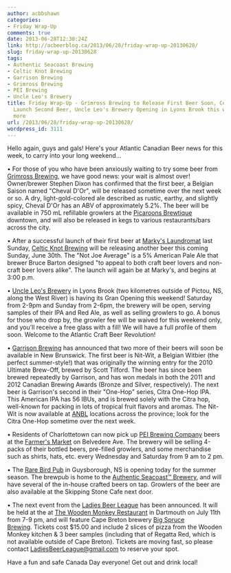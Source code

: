 ```yaml
---
author: acbbshawn
categories:
- Friday Wrap-Up
comments: true
date: 2013-06-28T12:30:24Z
link: http://acbeerblog.ca/2013/06/28/friday-wrap-up-20130628/
slug: friday-wrap-up-20130628
tags:
- Authentic Seacoast Brewing
- Celtic Knot Brewing
- Garrison Brewing
- Grimross Brewing
- PEI Brewing
- Uncle Leo's Brewery
title: Friday Wrap-Up - Grimross Brewing to Release First Beer Soon, Celtic Knot to
  Launch Second Beer, Uncle Leo's Brewery Opening in Lyons Brook this weekend, and
  more
url: /2013/06/28/friday-wrap-up-20130628/
wordpress_id: 3111
---
```


Hello again, guys and gals! Here's your Atlantic Canadian Beer news for this week, to carry into your long weekend...

• For those of you who have been anxiously waiting to try some beer from [Grimross Brewing](https://www.facebook.com/pages/Grimross-Brewing-Co/110264115801307?fref=ts), we have good news: your wait is almost over! Owner/brewer Stephen Dixon has confirmed that the first beer, a Belgian Saison named "Cheval D'Or", will be released sometime over the next week or so. A dry, light-gold-colored ale described as rustic, earthy, and slightly spicy, Cheval D'Or has an ABV of approximately 5.2%. The beer will be available in 750 mL refillable growlers at the [Picaroons Brewtique](https://www.facebook.com/pages/Picaroons-Brewtique/175733285789133?fref=ts) downtown, and will also be released in kegs to various restaurants/bars across the city.

• After a successful launch of their first beer at [Marky's Laundromat](https://www.facebook.com/pages/Laundromat-Expresso-Bar/133734576637538) last Sunday, [Celtic Knot Brewing](https://www.facebook.com/CelticKnotBrewing) will be releasing another beer this coming Sunday, June 30th. The "Not Joe Average" is a 5% American Pale Ale that brewer Bruce Barton designed "to appeal to both craft beer lovers and non-craft beer lovers alike". The launch will again be at Marky's, and begins at 3:00 p.m.

• [Uncle Leo's Brewery](http://uncleleosbrewery.ca/) in Lyons Brook (two kilometres outside of Pictou, NS, along the West River) is having its Gran Opening this weekend! Saturday from 2-9pm and Sunday from 2-6pm, the brewery will be open, serving samples of their IPA and Red Ale, as well as selling growlers to go. A bonus for those who drop by, the growler fee will be waived for this weekend only, and you'll receive a free glass with a fill! We will have a full profile of them soon. Welcome to the Atlantic Craft Beer Revolution!

• [Garrison Brewing](http://www.garrisonbrewing.com/) has announced that two more of their beers will soon be available in New Brunswick. The first beer is Nit-Wit, a Belgian Witbier (the perfect summer-style!) that was originally the winning entry for the 2010 Ultimate Brew-Off, brewed by Scott Tilford. The beer has since been brewed repeatedly by Garrison, and has won medals in both the 2011 and 2012 Canadian Brewing Awards (Bronze and Silver, respectively). The next beer is Garrison's second in their "One-Hop" series, Citra One-Hop IPA. This American IPA has 56 IBUs, and is brewed solely with the Citra hop, well-known for packing in lots of tropical fruit flavors and aromas. The Nit-Wit is now available at [ANBL](http://www.nbliquor.com/) locations across the province; look for the Citra One-Hop sometime over the next week.

• Residents of Charlottetown can now pick up [PEI Brewing Company](http://peibrewingcompany.com/) beers at the [Farmer's Market](http://peiflavours.ca/index.php/flavours-trail/listing/Charlottetown-Farmers-Market/) on Belvedere Ave. The brewery will be selling 4-packs of their bottled beers, pre-filled growlers, and some merchandise such as shirts, hats, etc. every Wednesday and Saturday from 9 am to 2 pm.

• The [Rare Bird Pub](https://www.facebook.com/rarebirdpub) in Guysborough, NS is opening today for the summer season. The brewpub is home to the [Authentic Seacoast™ Brewery](http://www.rarebirdpub.com/brewery/), and will have several of the in-house crafted beers on tap. Growlers of the beer are also available at the Skipping Stone Cafe next door.

• The next event from the [Ladies Beer League](https://www.facebook.com/LadiesBeerDrinkingLeague) has been announced. It will be held at the at [The Wooden Monkey Restaurant](https://www.facebook.com/TheWoodenMonkey) in Dartmouth on July 11th from 7-9 pm, and will feature Cape Breton brewery [Big Spruce Brewing](https://www.facebook.com/BigSpruceBrewing). Tickets cost $15.00 and include 2 slices of pizza from the Wooden Monkey kitchen & 3 beer samples (including that of Regatta Red, which is not available outside of Cape Breton). Tickets are moving fast, so please contact [LadiesBeerLeague@gmail.com](mailto:LadiesBeerLeague@gmail.com) to reserve your spot.

Have a fun and safe Canada Day everyone! Get out and drink local!
